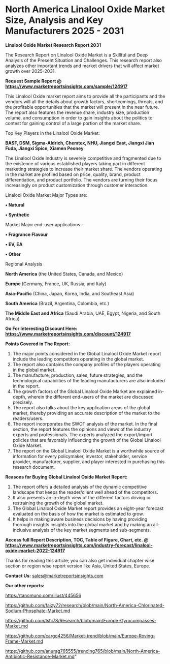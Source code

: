 # North America Linalool Oxide Market Size, Analysis and Key Manufacturers 2025 - 2031

<strong>Linalool Oxide Market Research Report 2031</strong>

The Research Report on Linalool Oxide Market is a Skillful and Deep Analysis of the Present Situation and Challenges. This research report also analyzes other important trends and market drivers that will affect market growth over 2025-2031.

<strong>Request Sample Report @ <a href=https://www.marketreportsinsights.com/sample/124917>https://www.marketreportsinsights.com/sample/124917</a></strong>

This Linalool Oxide market report aims to provide all the participants and the vendors will all the details about growth factors, shortcomings, threats, and the profitable opportunities that the market will present in the near future. The report also features the revenue share, industry size, production volume, and consumption in order to gain insights about the politics to contest for gaining control of a large portion of the market share.

Top Key Players in the Linalool Oxide Market:

<strong>BASF, DSM, Sigma-Aldrich, Chemtex, NHU, Jiangxi East, Jiangxi Jian Fuda, Jiangxi Spice, Xiamen Peoney</strong>

The Linalool Oxide Industry is severely competitive and fragmented due to the existence of various established players taking part in different marketing strategies to increase their market share. The vendors operating in the market are profiled based on price, quality, brand, product differentiation, and product portfolio. The vendors are turning their focus increasingly on product customization through customer interaction.

Linalool Oxide Market Major Types are:

<strong>• Natural

• Synthetic</strong>

Market Major end-user applications :

<strong>• Fragrance Flavour

• EV, EA

• Other</strong>

Regional Analysis

</u><strong><b>North America</b></strong> (the United States, Canada, and Mexico)

<strong><b>Europe </b></strong>(Germany, France, UK, Russia, and Italy)

<strong><b>Asia-Pacific</b></strong> (China, Japan, Korea, India, and Southeast Asia)

<strong><b>South America</b></strong> (Brazil, Argentina, Colombia, etc.)

<strong><b>The Middle East and Africa</b></strong> (Saudi Arabia, UAE, Egypt, Nigeria, and South Africa)

<strong>Go For Interesting Discount Here: <a href=https://www.marketreportsinsights.com/discount/124917>https://www.marketreportsinsights.com/discount/124917</a></strong>

<strong>Points Covered in The Report:</strong>
<ol>
  <li>The major points considered in the Global Linalool Oxide Market report include the leading competitors operating in the global market.</li>
  <li>The report also contains the company profiles of the players operating in the global market.</li>
  <li>The manufacture, production, sales, future strategies, and the technological capabilities of the leading manufacturers are also included in the report.</li>
  <li>The growth factors of the Global Linalool Oxide Market are explained in-depth, wherein the different end-users of the market are discussed precisely.</li>
  <li>The report also talks about the key application areas of the global market, thereby providing an accurate description of the market to the readers/users.</li>
  <li>The report incorporates the SWOT analysis of the market. In the final section, the report features the opinions and views of the industry experts and professionals. The experts analyzed the export/import policies that are favorably influencing the growth of the Global Linalool Oxide Market.</li>
  <li>The report on the Global Linalool Oxide Market is a worthwhile source of information for every policymaker, investor, stakeholder, service provider, manufacturer, supplier, and player interested in purchasing this research document.</li>
</ol>
<strong>Reasons for Buying Global Linalool Oxide Market Report:</strong>

<ol>
  <li>The report offers a detailed analysis of the dynamic competitive landscape that keeps the reader/client well ahead of the competitors.</li>
  <li>It also presents an in-depth view of the different factors driving or restraining the growth of the global market.</li>
  <li>The Global Linalool Oxide Market report provides an eight-year forecast evaluated on the basis of how the market is estimated to grow.</li>
  <li>It helps in making aware business decisions by having providing thorough insights insights into the global market and by making an all-inclusive analysis of the key market segments and sub-segments.</li>
</ol>
<strong>Access full Report Description, TOC, Table of Figure, Chart, etc. @ <a href=https://www.marketreportsinsights.com/industry-forecast/linalool-oxide-market-2022-124917>https://www.marketreportsinsights.com/industry-forecast/linalool-oxide-market-2022-124917</a></strong>


Thanks for reading this article; you can also get individual chapter wise section or region wise report version like Asia, United States, Europe.

<strong>Contact Us:</strong>
sales@marketreportsinsights.com

<strong>Our other reports:</strong>

<a href=https://tanomuno.com/illust/445656>https://tanomuno.com/illust/445656</a>

<a href=https://github.com/faizy72/research/blob/main/North-America-Chlorinated-Sodium-Phosphate-Market.md>https://github.com/faizy72/research/blob/main/North-America-Chlorinated-Sodium-Phosphate-Market.md</a>

<a href=https://github.com/Ishi78/Research/blob/main/Europe-Gyrocompasses-Market.md>https://github.com/Ishi78/Research/blob/main/Europe-Gyrocompasses-Market.md</a>

<a href=https://github.com/cargo4256/Market-trend/blob/main/Europe-Roving-Frame-Market.md>https://github.com/cargo4256/Market-trend/blob/main/Europe-Roving-Frame-Market.md</a>

<a href=https://github.com/anurag765555/trending765/blob/main/North-America-Antibiotic-Resistance-Market.md>https://github.com/anurag765555/trending765/blob/main/North-America-Antibiotic-Resistance-Market.md</a>"
